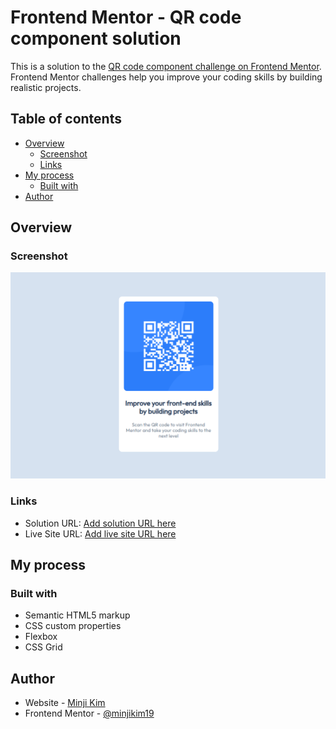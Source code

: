 # Frontend Mentor - QR code component solution

This is a solution to the [QR code component challenge on Frontend Mentor](https://www.frontendmentor.io/challenges/qr-code-component-iux_sIO_H). Frontend Mentor challenges help you improve your coding skills by building realistic projects.

## Table of contents

- [Overview](#overview)
  - [Screenshot](#screenshot)
  - [Links](#links)
- [My process](#my-process)
  - [Built with](#built-with)
- [Author](#author)

## Overview

### Screenshot

![](./images/screenshot.png)

### Links

- Solution URL: [Add solution URL here](https://github.com/minjikim19/QR-Code-Challenge)
- Live Site URL: [Add live site URL here](https://minjikim19.github.io/QR-Code-Challenge/)

## My process

### Built with

- Semantic HTML5 markup
- CSS custom properties
- Flexbox
- CSS Grid

## Author

- Website - [Minji Kim](https://minjikim19.github.io/minji-website/)
- Frontend Mentor - [@minjikim19](https://www.frontendmentor.io/profile/minjikim19)
